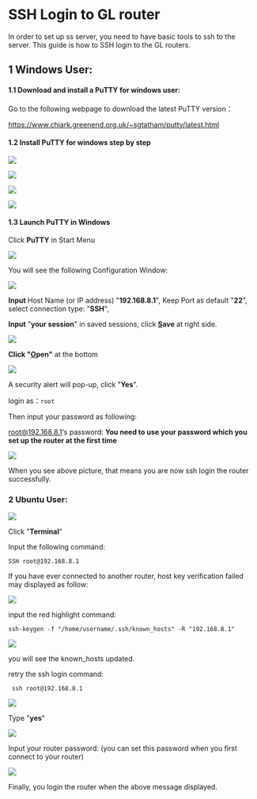 # SSH Login to GL router

In order to set up ss server, you need to have basic tools to ssh to the server.
This guide is how to SSH login to the GL routers.

## 1 Windows User:

#### 1.1 Download and install a PuTTY for windows user:

Go to the following webpage to download the latest PuTTY version：  

https://www.chiark.greenend.org.uk/~sgtatham/putty/latest.html

#### 1.2 Install PuTTY for windows step by step

![](src/ssh/PuTTY-Install-1.png) 



![](src/ssh/PuTTY-Install-2.png) 



![](src/ssh/PuTTY-Install-3.png) 



![](src/ssh/PuTTY-Install-4.png) 

#### 1.3 Launch PuTTY in Windows

Click **PuTTY** in Start Menu 

![](src/ssh/1522164842915.png) 



You will see the following Configuration Window: 

![](src/ssh/Setup-PuTTY-1.png) 

**Input** Host Name (or IP address) "**192.168.8.1**", Keep Port as default "**22**", select connection type: "**SSH**",

**Input** "**your session**" in saved sessions, click **<u>S</u>ave** at right side.

![](src/ssh/Setup-PuTTY-2.png)  

**Click "<u>O</u>pen"** at the bottom

![](src/ssh/Setup-PuTTY-3.png) 

A security alert will pop-up, click "**Yes**".

login as：`root`

Then input your password as following: 

root@192.168.8.1‘s password: **You need to use your password which you set up the router at the first time**

![](src/ssh/SSH-in-2.png)  

When you see above picture, that means you are now ssh login the router successfully.  

### 2 Ubuntu User:

![](src/ssh/Ubuntu-Login.png) 

Click "**Terminal**"

Input the following command: 

`SSH root@192.168.8.1` 

If you have ever connected to another router, host key verification failed may displayed as follow:

![](src/ssh/remove-ssh-keygen.png) 

input the red highlight command:

`ssh-keygen -f "/home/username/.ssh/known_hosts" -R "192.168.8.1"`

![](src/ssh/Removed-Host-keygen.png)  

you will see the known_hosts updated. 

retry the ssh login command: 

` ssh root@192.168.8.1` 

![](src/ssh/Ubuntu-sshin-router-1.png)  

Type "**yes**"

![](src/ssh/Ubuntu-sshin-router-2.png)  	

Input your router password: (you can set this password when you first connect to your router)

![](src/ssh/1522205896331.png) 

Finally, you login the router when the above message displayed. 